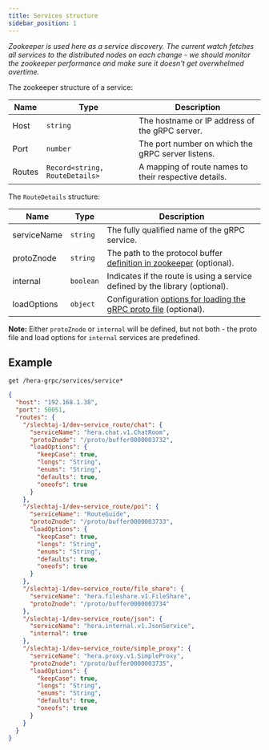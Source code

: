 ```yaml
---
title: Services structure
sidebar_position: 1
---
```


*Zookeeper is used here as a service discovery. The current watch fetches all services to the distributed nodes on each change - we should monitor the zookeeper performance and make sure it doesn't get overwhelmed overtime.*

The zookeeper structure of a service:

| **Name**  | **Type**  | **Description** |
|-----------|----------|----------------|
| Host  | `string`  | The hostname or IP address of the gRPC server. |
| Port  | `number`  | The port number on which the gRPC server listens. |
| Routes | `Record<string, RouteDetails>` | A mapping of route names to their respective details. |

The `RouteDetails` structure:

| **Name**       | **Type**  | **Description** |
|---------------|----------|----------------|
| serviceName  | `string`  | The fully qualified name of the gRPC service. |
| protoZnode  | `string`  | The path to the protocol buffer [definition in zookeeper](./proto-files) (optional). |
| internal  | `boolean`  | Indicates if the route is using a service defined by the library (optional). |
| loadOptions  | `object`  | Configuration [options for loading the gRPC proto file](https://www.npmjs.com/package/@grpc/proto-loader) (optional). |

**Note:** Either `protoZnode` or `internal` will be defined, but not both - the proto file and load options for `internal` services are predefined.

## Example

`get /hera-grpc/services/service*`

```json title="/hera-grpc/services/service*"
{
  "host": "192.168.1.38",
  "port": 50051,
  "routes": {
    "/slechtaj-1/dev~service_route/chat": {
      "serviceName": "hera.chat.v1.ChatRoom",
      "protoZnode": "/proto/buffer0000003732",
      "loadOptions": {
        "keepCase": true,
        "longs": "String",
        "enums": "String",
        "defaults": true,
        "oneofs": true
      }
    },
    "/slechtaj-1/dev~service_route/poi": {
      "serviceName": "RouteGuide",
      "protoZnode": "/proto/buffer0000003733",
      "loadOptions": {
        "keepCase": true,
        "longs": "String",
        "enums": "String",
        "defaults": true,
        "oneofs": true
      }
    },
    "/slechtaj-1/dev~service_route/file_share": {
      "serviceName": "hera.fileshare.v1.FileShare",
      "protoZnode": "/proto/buffer0000003734"
    },
    "/slechtaj-1/dev~service_route/json": {
      "serviceName": "hera.internal.v1.JsonService",
      "internal": true
    },
    "/slechtaj-1/dev~service_route/simple_proxy": {
      "serviceName": "hera.proxy.v1.SimpleProxy",
      "protoZnode": "/proto/buffer0000003735",
      "loadOptions": {
        "keepCase": true,
        "longs": "String",
        "enums": "String",
        "defaults": true,
        "oneofs": true
      }
    }
  }
}
```
